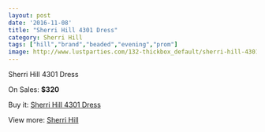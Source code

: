 ```yaml
---
layout: post
date: '2016-11-08'
title: "Sherri Hill 4301 Dress"
category: Sherri Hill
tags: ["hill","brand","beaded","evening","prom"]
image: http://www.lustparties.com/132-thickbox_default/sherri-hill-4301-dress.jpg
---
```

Sherri Hill 4301 Dress

On Sales: **$320**
<a href="https://www.lustparties.com/en/sherri-hill/40-sherri-hill-4301-dress.html"><amp-img layout="responsive" width="600" height="600" src="//www.lustparties.com/132-thickbox_default/sherri-hill-4301-dress.jpg" alt="Sherri Hill 4301 Dress 0" /></a>
<a href="https://www.lustparties.com/en/sherri-hill/40-sherri-hill-4301-dress.html"><amp-img layout="responsive" width="600" height="600" src="//www.lustparties.com/133-thickbox_default/sherri-hill-4301-dress.jpg" alt="Sherri Hill 4301 Dress 1" /></a>

Buy it: [Sherri Hill 4301 Dress](https://www.lustparties.com/en/sherri-hill/40-sherri-hill-4301-dress.html "Sherri Hill 4301 Dress")

View more: [Sherri Hill](https://www.lustparties.com/en/2-sherri-hill "Sherri Hill")